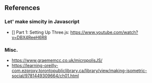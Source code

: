 ## References
### Let' make simcity in Javascript
- [] Part 1: Setting Up Three.js: https://www.youtube.com/watch?v=DBX4ReeH6R8

### Misc.
- https://www.graememcc.co.uk/micropolisJS/
- https://learning-oreilly-com.ezproxy.torontopubliclibrary.ca/library/view/making-isometric-social/9781449309664/ch01.html
